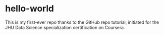 # hello-world
This is my first-ever repo thanks to the GitHub repo tutorial, initiated for the JHU Data Science specialization certification on Coursera.
